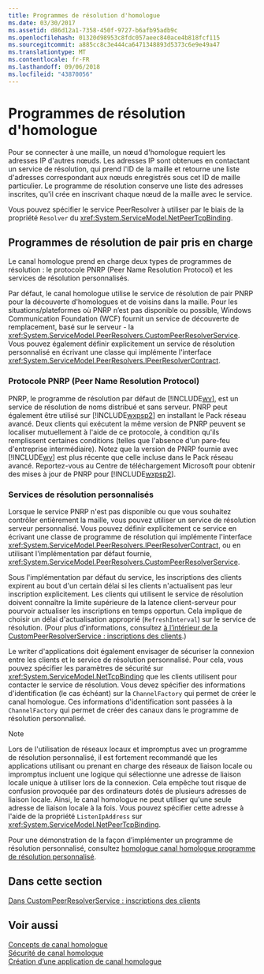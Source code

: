 ```yaml
---
title: Programmes de résolution d'homologue
ms.date: 03/30/2017
ms.assetid: d86d12a1-7358-450f-9727-b6afb95adb9c
ms.openlocfilehash: 01320d98953c8fdc057aeec840ace4b818fcf115
ms.sourcegitcommit: a885cc8c3e444ca6471348893d5373c6e9e49a47
ms.translationtype: MT
ms.contentlocale: fr-FR
ms.lasthandoff: 09/06/2018
ms.locfileid: "43870056"
---
```

# <a name="peer-resolvers"></a>Programmes de résolution d'homologue
Pour se connecter à une maille, un nœud d'homologue requiert les adresses IP d'autres nœuds. Les adresses IP sont obtenues en contactant un service de résolution, qui prend l'ID de la maille et retourne une liste d'adresses correspondant aux nœuds enregistrés sous cet ID de maille particulier. Le programme de résolution conserve une liste des adresses inscrites, qu'il crée en inscrivant chaque nœud de la maille avec le service.  
  
 Vous pouvez spécifier le service PeerResolver à utiliser par le biais de la propriété `Resolver` du <xref:System.ServiceModel.NetPeerTcpBinding>.  
  
## <a name="supported-peer-resolvers"></a>Programmes de résolution de pair pris en charge  
 Le canal homologue prend en charge deux types de programmes de résolution : le protocole PNRP (Peer Name Resolution Protocol) et les services de résolution personnalisés.  
  
 Par défaut, le canal homologue utilise le service de résolution de pair PNRP pour la découverte d'homologues et de voisins dans la maille. Pour les situations/plateformes où PNRP n’est pas disponible ou possible, Windows Communication Foundation (WCF) fournit un service de découverte de remplacement, basé sur le serveur - la <xref:System.ServiceModel.PeerResolvers.CustomPeerResolverService>. Vous pouvez également définir explicitement un service de résolution personnalisé en écrivant une classe qui implémente l'interface <xref:System.ServiceModel.PeerResolvers.IPeerResolverContract>.  
  
### <a name="peer-name-resolution-protocol-pnrp"></a>Protocole PNRP (Peer Name Resolution Protocol)  
 PNRP, le programme de résolution par défaut de [!INCLUDE[wv](../../../../includes/wv-md.md)], est un service de résolution de noms distribué et sans serveur. PNRP peut également être utilisé sur [!INCLUDE[wxpsp2](../../../../includes/wxpsp2-md.md)] en installant le Pack réseau avancé. Deux clients qui exécutent la même version de PNRP peuvent se localiser mutuellement à l'aide de ce protocole, à condition qu'ils remplissent certaines conditions (telles que l'absence d'un pare-feu d'entreprise intermédiaire). Notez que la version de PNRP fournie avec [!INCLUDE[wv](../../../../includes/wv-md.md)] est plus récente que celle incluse dans le Pack réseau avancé. Reportez-vous au Centre de téléchargement Microsoft pour obtenir des mises à jour de PNRP pour [!INCLUDE[wxpsp2](../../../../includes/wxpsp2-md.md)].  
  
### <a name="custom-resolver-services"></a>Services de résolution personnalisés  
 Lorsque le service PNRP n'est pas disponible ou que vous souhaitez contrôler entièrement la maille, vous pouvez utiliser un service de résolution serveur personnalisé. Vous pouvez définir explicitement ce service en écrivant une classe de programme de résolution qui implémente l'interface <xref:System.ServiceModel.PeerResolvers.IPeerResolverContract>, ou en utilisant l'implémentation par défaut fournie, <xref:System.ServiceModel.PeerResolvers.CustomPeerResolverService>.  
  
 Sous l'implémentation par défaut du service, les inscriptions des clients expirent au bout d'un certain délai si les clients n'actualisent pas leur inscription explicitement. Les clients qui utilisent le service de résolution doivent connaître la limite supérieure de la latence client-serveur pour pourvoir actualiser les inscriptions en temps opportun. Cela implique de choisir un délai d'actualisation approprié (`RefreshInterval`) sur le service de résolution. (Pour plus d’informations, consultez [à l’intérieur de la CustomPeerResolverService : inscriptions des clients](../../../../docs/framework/wcf/feature-details/inside-the-custompeerresolverservice-client-registrations.md).)  
  
 Le writer d'applications doit également envisager de sécuriser la connexion entre les clients et le service de résolution personnalisé. Pour cela, vous pouvez spécifier les paramètres de sécurité sur <xref:System.ServiceModel.NetTcpBinding> que les clients utilisent pour contacter le service de résolution. Vous devez spécifier des informations d'identification (le cas échéant) sur la `ChannelFactory` qui permet de créer le canal homologue. Ces informations d'identification sont passées à la `ChannelFactory` qui permet de créer des canaux dans le programme de résolution personnalisé.  
  
> [!NOTE]
>  Lors de l'utilisation de réseaux locaux et impromptus avec un programme de résolution personnalisé, il est fortement recommandé que les applications utilisant ou prenant en charge des réseaux de liaison locale ou impromptus incluent une logique qui sélectionne une adresse de liaison locale unique à utiliser lors de la connexion. Cela empêche tout risque de confusion provoquée par des ordinateurs dotés de plusieurs adresses de liaison locale. Ainsi, le canal homologue ne peut utiliser qu'une seule adresse de liaison locale à la fois. Vous pouvez spécifier cette adresse à l'aide de la propriété `ListenIpAddress` sur <xref:System.ServiceModel.NetPeerTcpBinding>.  
  
 Pour une démonstration de la façon d’implémenter un programme de résolution personnalisé, consultez [homologue canal homologue programme de résolution personnalisé](https://msdn.microsoft.com/library/5b75a2bb-7ff1-4a14-abe7-3debf0537d23).  
  
## <a name="in-this-section"></a>Dans cette section  
 [Dans CustomPeerResolverService : inscriptions des clients](../../../../docs/framework/wcf/feature-details/inside-the-custompeerresolverservice-client-registrations.md)  
  
## <a name="see-also"></a>Voir aussi  
 [Concepts de canal homologue](../../../../docs/framework/wcf/feature-details/peer-channel-concepts.md)  
 [Sécurité de canal homologue](../../../../docs/framework/wcf/feature-details/peer-channel-security.md)  
 [Création d’une application de canal homologue](../../../../docs/framework/wcf/feature-details/building-a-peer-channel-application.md)
